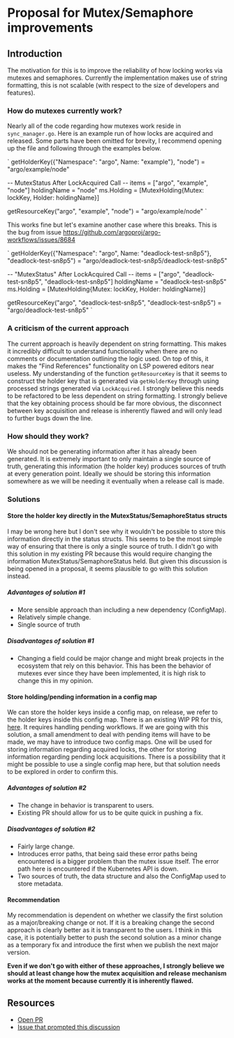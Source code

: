 # Proposal for Mutex/Semaphore improvements

## Introduction

The motivation for this is to improve the reliability of how locking works via mutexes and semaphores. Currently the implementation makes use of
string formatting, this is not scalable (with respect to the size of developers and features).


### How do mutexes currently work?

Nearly all of the code regarding how mutexes work reside in `sync_manager.go`.
Here is an example run of how locks are acquired and released. Some parts have been omitted for brevity, I recommend opening up the file and following through the
examples below.

`
getHolderKey({"Namespace": "argo", Name: "example"}, "node") = "argo/example/node"

-- MutexStatus After LockAcquired Call --
items = ["argo", "example", "node"]
holdingName = "node"
ms.Holding = [MutexHolding{Mutex: lockKey, Holder: holdingName}]

getResourceKey("argo", "example", "node") = "argo/example/node"
`

This works fine but let's examine another case where this breaks. This is the bug from issue <https://github.com/argoproj/argo-workflows/issues/8684>

`
getHolderKey({"Namespace": "argo", Name: "deadlock-test-sn8p5"}, "deadlock-test-sn8p5") = "argo/deadlock-test-sn8p5/deadlock-test-sn8p5"

-- "MutexStatus" After LockAcquired Call --
items = ["argo", "deadlock-test-sn8p5", "deadlock-test-sn8p5"]
holdingName = "deadlock-test-sn8p5"
ms.Holding = [MutexHolding{Mutex: lockKey, Holder: holdingName}]

getResourceKey("argo", "deadlock-test-sn8p5", "deadlock-test-sn8p5") = "argo/deadlock-test-sn8p5"
`

### A criticism of the current approach

The current approach is heavily dependent on string formatting. This makes it incredibly difficult to understand functionality when there are no comments or documentation
outlining the logic used. On top of this, it makes the "Find References" functionality on LSP powered editors near useless. My understanding of the function `getResourceKey` is that
it seems to construct the holder key that is generated via `getHolderKey` through using processed strings generated via `LockAcquired`.
I strongly believe this needs to be refactored to be less dependent on string formatting. I strongly believe that the key obtaining process should be far more obvious, the disconnect between key acquisition and release is inherently flawed and will only lead to further bugs down the line.

### How should they work?

We should not be generating information after it has already been generated. It is extremely important to only maintain a single source of truth,
generating this information (the holder key) produces sources of truth at every generation point. Ideally we should be storing this information somewhere
as we will be needing it eventually when a release call is made.

### Solutions

#### Store the holder key directly in the MutexStatus/SemaphoreStatus structs

I may be wrong here but I don't see why it wouldn't be possible to store this information directly in the status structs.
This seems to be the most simple way of ensuring that there is only a single source of truth. I didn't go with this solution in my existing PR because this would require changing the information MutexStatus/SemaphoreStatus held. But given this
discussion is being opened in a proposal, it seems plausible to go with this solution instead.

##### Advantages of solution #1

* More sensible approach than including a new dependency (ConfigMap).
* Relatively simple change.
* Single source of truth

##### Disadvantages of solution #1

* Changing a field could be major change and might break projects in the ecosystem that rely on this behavior. This has been the behavior of mutexes ever since they have been implemented, it is high risk to change this in my opinion.

#### Store holding/pending information in a config map

We can store the holder keys inside a config map, on release, we refer to the holder keys inside this config map. There is an existing WIP PR for this, [here](https://github.com/argoproj/argo-workflows/pull/10009).
It requires handling pending workflows. If we are going with this solution, a small amendment to deal with pending items will have to be made, we may have to introduce two config maps. One will be used for storing information regarding acquired locks, the other for storing information regarding pending lock acquisitions.
There is a possibility that it might be possible to use a single config map here, but that solution needs to be explored in order to confirm this.

##### Advantages of solution #2

* The change in behavior is transparent to users.
* Existing PR should allow for us to be quite quick in pushing a fix.

##### Disadvantages of solution #2

* Fairly large change.
* Introduces error paths, that being said these error paths being encountered is a bigger problem than the mutex issue itself. The error path here is encountered if the Kubernetes API is down.
* Two sources of truth, the data structure and also the ConfigMap used to store metadata.

#### Recommendation

My recommendation is dependent on whether we classify the first solution as a major/breaking change or not. If it is a breaking change the second approach is clearly better as it is transparent
to the users. I think in this case, it is potentially better to push the second solution as a minor change as a temporary fix and introduce the first when we publish the next major version.

**Even if we don't go with either of these approaches, I strongly believe we should at least change how the mutex acquisition and release mechanism works at the moment because currently it is inherently flawed.**

## Resources

* [Open PR](https://github.com/argoproj/argo-workflows/pull/10009)
* [Issue that prompted this discussion](https://github.com/argoproj/argo-workflows/issues/8684)
